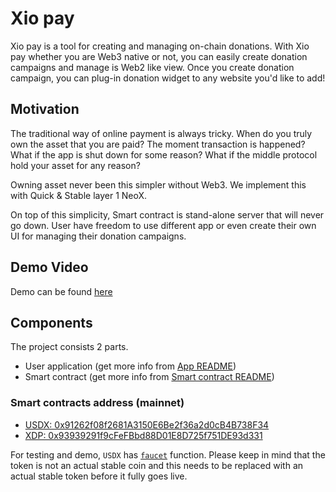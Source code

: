 # Xio pay

Xio pay is a tool for creating and managing on-chain donations.
With Xio pay whether you are Web3 native or not, you can easily create donation campaigns and manage is Web2 like view.
Once you create donation campaign, you can plug-in donation widget to any website you'd like to add!

## Motivation

The traditional way of online payment is always tricky. When do you truly own the asset that you are paid? The moment transaction is happened? What if the app is shut down for some reason? What if the middle protocol hold your asset for any reason?

Owning asset never been this simpler without Web3. We implement this with Quick & Stable layer 1 NeoX. 

On top of this simplicity, Smart contract is stand-alone server that will never go down. User have freedom to use different app or even create their own UI for managing their donation campaigns.  
## Demo Video

Demo can be found [here](https://youtu.be/C1KcmnsuRKw)

## Components

The project consists 2 parts.

- User application (get more info from [App README](./app/README.md))
- Smart contract (get more info from [Smart contract README](./contracts/README.md))

### Smart contracts address (mainnet)
- [USDX: 0x91262f08f2681A3150E6Be2f36a2d0cB4B738F34](https://xexplorer.neo.org/address/0x91262f08f2681a3150e6be2f36a2d0cb4b738f34)
- [XDP: 0x93939291f9cFeFBbd88D01E8D725f751DE93d331](https://xexplorer.neo.org/address/0x93939291f9cfefbbd88d01e8d725f751de93d331)

For testing and demo, `USDX` has [`faucet`](https://xexplorer.neo.org/address/0x91262f08f2681A3150E6Be2f36a2d0cB4B738F34?tab=read_contract#de5f72fd) function.
Please keep in mind that the token is not an actual stable coin and this needs to be replaced with an actual stable token before it fully goes live.
